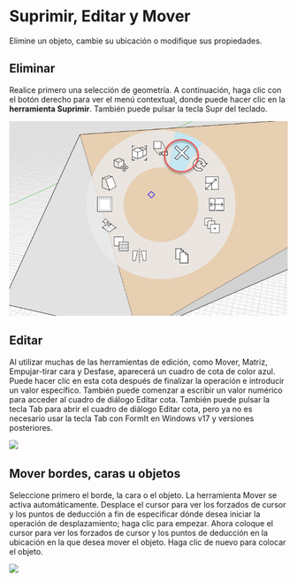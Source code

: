 # Suprimir, Editar y Mover

Elimine un objeto, cambie su ubicación o modifique sus propiedades.

## Eliminar

Realice primero una selección de geometría. A continuación, haga clic con el botón derecho para ver el menú contextual, donde puede hacer clic en la **herramienta Suprimir**. También puede pulsar la tecla Supr del teclado.

![](<../.gitbook/assets/delete (1).png>)

## Editar

Al utilizar muchas de las herramientas de edición, como Mover, Matriz, Empujar-tirar cara y Desfase, aparecerá un cuadro de cota de color azul. Puede hacer clic en esta cota después de finalizar la operación e introducir un valor específico. También puede comenzar a escribir un valor numérico para acceder al cuadro de diálogo Editar cota. También puede pulsar la tecla Tab para abrir el cuadro de diálogo Editar cota, pero ya no es necesario usar la tecla Tab con FormIt en Windows v17 y versiones posteriores.

![](<../.gitbook/assets/edit\_dimensions (1).png>)

## Mover bordes, caras u objetos

Seleccione primero el borde, la cara o el objeto. La herramienta Mover se activa automáticamente. Desplace el cursor para ver los forzados de cursor y los puntos de deducción a fin de especificar dónde desea iniciar la operación de desplazamiento; haga clic para empezar. Ahora coloque el cursor para ver los forzados de cursor y los puntos de deducción en la ubicación en la que desea mover el objeto. Haga clic de nuevo para colocar el objeto.

![](../.gitbook/assets/edit\_edge.png)
